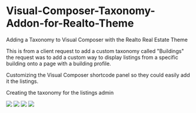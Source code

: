 # Visual-Composer-Taxonomy-Addon-for-Realto-Theme
Adding a Taxonomy to Visual Composer with the Realto Real Estate Theme

This is from a client request to add a custom taxonomy called "Buildings" the request was to add a custom way to display listings from a specific building onto a page with a building profile. 

Customizing the Visual Composer shortcode panel so they could easily add it the listings.

Creating the taxonomy for the listings admin

<img src="http://www.marcolombardini.com/wp-content/uploads/2015/09/listing_page_buildings.png">

<img src="http://www.marcolombardini.com/wp-content/uploads/2015/09/wp_menu_buildings.png">

<img src="http://www.marcolombardini.com/wp-content/uploads/2015/09/example1.png">

<img src="http://www.marcolombardini.com/wp-content/uploads/2015/09/example2.png">
